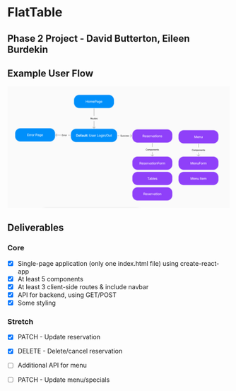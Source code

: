 # FlatTable

## Phase 2 Project - David Butterton, Eileen Burdekin

## Example User Flow

![User flow](/src/userflow.png)

## Deliverables

### Core

- [x] Single-page application (only one index.html file) using create-react-app
- [x] At least 5 components
- [x] At least 3 client-side routes & include navbar
- [x] API for backend, using GET/POST
- [x] Some styling

### Stretch

- [x] PATCH - Update reservation
- [x] DELETE - Delete/cancel reservation
- [ ] Additional API for menu
- [ ] PATCH - Update menu/specials


